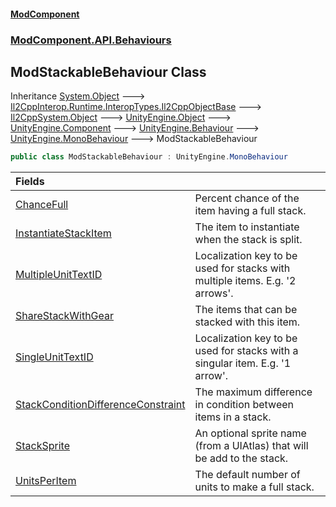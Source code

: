 #### [ModComponent](index.md 'index')
### [ModComponent.API.Behaviours](index.md#ModComponent.API.Behaviours 'ModComponent.API.Behaviours')

## ModStackableBehaviour Class

Inheritance [System.Object](https://docs.microsoft.com/en-us/dotnet/api/System.Object 'System.Object') &#129106; [Il2CppInterop.Runtime.InteropTypes.Il2CppObjectBase](https://docs.microsoft.com/en-us/dotnet/api/Il2CppInterop.Runtime.InteropTypes.Il2CppObjectBase 'Il2CppInterop.Runtime.InteropTypes.Il2CppObjectBase') &#129106; [Il2CppSystem.Object](https://docs.microsoft.com/en-us/dotnet/api/Il2CppSystem.Object 'Il2CppSystem.Object') &#129106; [UnityEngine.Object](https://docs.microsoft.com/en-us/dotnet/api/UnityEngine.Object 'UnityEngine.Object') &#129106; [UnityEngine.Component](https://docs.microsoft.com/en-us/dotnet/api/UnityEngine.Component 'UnityEngine.Component') &#129106; [UnityEngine.Behaviour](https://docs.microsoft.com/en-us/dotnet/api/UnityEngine.Behaviour 'UnityEngine.Behaviour') &#129106; [UnityEngine.MonoBehaviour](https://docs.microsoft.com/en-us/dotnet/api/UnityEngine.MonoBehaviour 'UnityEngine.MonoBehaviour') &#129106; ModStackableBehaviour

```csharp
public class ModStackableBehaviour : UnityEngine.MonoBehaviour
```

| Fields | |
| :--- | :--- |
| [ChanceFull](ModStackableBehaviour.ChanceFull.md 'ModComponent.API.Behaviours.ModStackableBehaviour.ChanceFull') | Percent chance of the item having a full stack. |
| [InstantiateStackItem](ModStackableBehaviour.InstantiateStackItem.md 'ModComponent.API.Behaviours.ModStackableBehaviour.InstantiateStackItem') | The item to instantiate when the stack is split. |
| [MultipleUnitTextID](ModStackableBehaviour.MultipleUnitTextID.md 'ModComponent.API.Behaviours.ModStackableBehaviour.MultipleUnitTextID') | Localization key to be used for stacks with multiple items. E.g. '2 arrows'. |
| [ShareStackWithGear](ModStackableBehaviour.ShareStackWithGear.md 'ModComponent.API.Behaviours.ModStackableBehaviour.ShareStackWithGear') | The items that can be stacked with this item. |
| [SingleUnitTextID](ModStackableBehaviour.SingleUnitTextID.md 'ModComponent.API.Behaviours.ModStackableBehaviour.SingleUnitTextID') | Localization key to be used for stacks with a singular item. E.g. '1 arrow'. |
| [StackConditionDifferenceConstraint](ModStackableBehaviour.StackConditionDifferenceConstraint.md 'ModComponent.API.Behaviours.ModStackableBehaviour.StackConditionDifferenceConstraint') | The maximum difference in condition between items in a stack. |
| [StackSprite](ModStackableBehaviour.StackSprite.md 'ModComponent.API.Behaviours.ModStackableBehaviour.StackSprite') | An optional sprite name (from a UIAtlas) that will be add to the stack. |
| [UnitsPerItem](ModStackableBehaviour.UnitsPerItem.md 'ModComponent.API.Behaviours.ModStackableBehaviour.UnitsPerItem') | The default number of units to make a full stack. |
